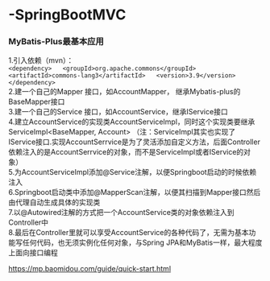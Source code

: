 # -SpringBootMVC

### MyBatis-Plus最基本应用  
1.引入依赖（mvn）：  
		`<dependency>  
    		<groupId>org.apache.commons</groupId>  
    		<artifactId>commons-lang3</artifactId>  
    		<version>3.9</version>  
		</dependency>`  
2.建一个自己的Mapper 接口，如AccountMapper， 继承Mybatis-plus的BaseMapper<Account>接口  
3.建一个自己的Service 接口，如AccountService，继承IService<Account>接口  
4.建立AccountService的实现类AccountServiceImpl，同时这个实现类要继承ServiceImpl<BaseMapper<Account>, Account> （注：ServiceImpl其实也实现了IService接口.实现AccountSerrvice是为了灵活添加自定义方法，后面Controller依赖注入的是AccountSerrvice的对象，而不是ServiceImpl或者IService的对象）  
5.为AccountServiceImpl添加@Service注解，以便Springboot启动的时候依赖注入  
6.Springboot启动类中添加@MapperScan注解，以便其扫描到Mapper接口然后由代理自动生成具体的实现类  
7.以@Autowired注解的方式把一个AccountService类的对象依赖注入到Controller中  
8.最后在Controller里就可以享受AccountService的各种代码了，无需为基本功能写任何代码，也无须实例化任何对象，与Spring JPA和MyBatis一样，最大程度上面向接口编程  

https://mp.baomidou.com/guide/quick-start.html  